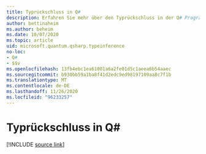 ```yaml
---
title: Typrückschluss in Q#
description: Erfahren Sie mehr über den Typrückschluss in der Q# Programmiersprache.
author: bettinaheim
ms.author: beheim
ms.date: 10/07/2020
ms.topic: article
uid: microsoft.quantum.qsharp.typeinference
no-loc:
- Q#
- $$v
ms.openlocfilehash: 13fb4ebc1ea61001a6a2fe01d5c1aeea6b54aaec
ms.sourcegitcommit: b930bb59a1ba8f41d2edc9ed98197109aa8c7f1b
ms.translationtype: MT
ms.contentlocale: de-DE
ms.lasthandoff: 11/26/2020
ms.locfileid: "96233257"
---
```

# <a name="type-inference-in-no-locq"></a>Typrückschluss in Q#

[!INCLUDE [source link](~/includes/qsharp-language/Specifications/Language/4_TypeSystem/TypeInference.md)]

